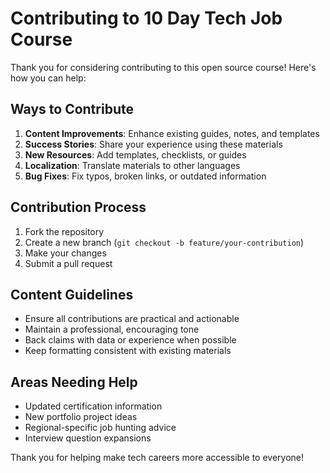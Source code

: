 # Contributing to 10 Day Tech Job Course

Thank you for considering contributing to this open source course! Here's how you can help:

## Ways to Contribute

1. **Content Improvements**: Enhance existing guides, notes, and templates
2. **Success Stories**: Share your experience using these materials
3. **New Resources**: Add templates, checklists, or guides
4. **Localization**: Translate materials to other languages
5. **Bug Fixes**: Fix typos, broken links, or outdated information

## Contribution Process

1. Fork the repository
2. Create a new branch (`git checkout -b feature/your-contribution`)
3. Make your changes
4. Submit a pull request

## Content Guidelines

- Ensure all contributions are practical and actionable
- Maintain a professional, encouraging tone
- Back claims with data or experience when possible
- Keep formatting consistent with existing materials

## Areas Needing Help

- Updated certification information
- New portfolio project ideas
- Regional-specific job hunting advice
- Interview question expansions

Thank you for helping make tech careers more accessible to everyone!
